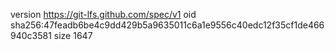 version https://git-lfs.github.com/spec/v1
oid sha256:47feadb6be4c9dd429b5a9635011c6a1e9556c40edc12f35cf1de466940c3581
size 1647
